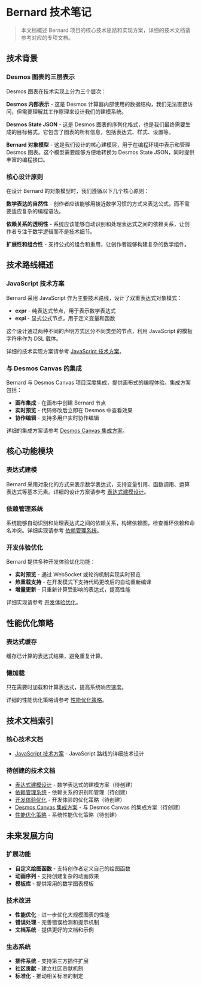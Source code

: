 # Bernard 技术笔记

> 本文档概述 Bernard 项目的核心技术思路和实现方案，详细的技术文档请参考对应的专项文档。

## 技术背景

### Desmos 图表的三层表示

Desmos 图表在技术实现上分为三个层次：

**Desmos 内部表示** - 这是 Desmos 计算器内部使用的数据结构，我们无法直接访问，但需要理解其工作原理来设计我们的建模系统。

**Desmos State JSON** - 这是 Desmos 图表的序列化格式，也是我们最终需要生成的目标格式。它包含了图表的所有信息，包括表达式、样式、设置等。

**Bernard 对象模型** - 这是我们设计的核心建模层，用于在编程环境中表示和管理 Desmos 图表。这个模型需要能够方便地转换为 Desmos State JSON，同时提供丰富的编程接口。

### 核心设计原则

在设计 Bernard 的对象模型时，我们遵循以下几个核心原则：

**数学表达的自然性** - 创作者应该能够用接近数学习惯的方式来表达公式，而不需要适应复杂的编程语法。

**依赖关系的透明性** - 系统应该能够自动识别和处理表达式之间的依赖关系，让创作者专注于数学逻辑而不是技术细节。

**扩展性和组合性** - 支持公式的组合和重用，让创作者能够构建复杂的数学组件。

## 技术路线概述

### JavaScript 技术方案

Bernard 采用 JavaScript 作为主要技术路线，设计了双重表达式对象模式：

- **expr** - 纯表达式节点，用于表示数学表达式
- **expl** - 显式公式节点，用于定义变量和函数

这个设计通过两种不同的声明方式区分不同类型的节点，利用 JavaScript 的模板字符串作为 DSL 载体。

详细的技术实现方案请参考 [JavaScript 技术方案](./JS路线/JS技术方案.md)。

### 与 Desmos Canvas 的集成

Bernard 与 Desmos Canvas 项目深度集成，提供画布式的编程体验。集成方案包括：

- **画布集成** - 在画布中创建 Bernard 节点
- **实时预览** - 代码修改后立即在 Desmos 中查看效果
- **协作编辑** - 支持多用户实时协作编辑

详细的集成方案请参考 [Desmos Canvas 集成方案](./DesmosCanvas集成方案.md)。

## 核心功能模块

### 表达式建模

Bernard 采用对象化的方式来表示数学表达式，支持变量引用、函数调用、运算表达式等基本元素。详细的设计方案请参考 [表达式建模设计](./表达式建模设计.md)。

### 依赖管理系统

系统能够自动识别和处理表达式之间的依赖关系，构建依赖图，检查循环依赖和命名冲突。详细实现请参考 [依赖管理系统](./依赖管理系统.md)。

### 开发体验优化

Bernard 提供多种开发体验优化功能：

- **实时预览** - 通过 WebSocket 或轮询机制实现实时预览
- **热重载支持** - 在开发模式下支持代码更改后的自动重新编译
- **增量更新** - 只重新计算受影响的表达式，提高性能

详细实现请参考 [开发体验优化](./开发体验优化.md)。

## 性能优化策略

### 表达式缓存

缓存已计算的表达式结果，避免重复计算。

### 懒加载

只在需要时加载和计算表达式，提高系统响应速度。

详细的性能优化策略请参考 [性能优化策略](./性能优化策略.md)。

## 技术文档索引

### 核心技术文档
- [JavaScript 技术方案](./JS路线/JS技术方案.md) - JavaScript 路线的详细技术设计

### 待创建的技术文档
- [表达式建模设计](./JS路线/表达式建模设计.md) - 数学表达式的建模方案（待创建）
- [依赖管理系统](./JS路线/依赖管理系统.md) - 依赖关系的识别和管理（待创建）
- [开发体验优化](./JS路线/开发体验优化.md) - 开发体验的优化策略（待创建）
- [Desmos Canvas 集成方案](./JS路线/DesmosCanvas集成方案.md) - 与 Desmos Canvas 的集成方案（待创建）
- [性能优化策略](./JS路线/性能优化策略.md) - 系统性能优化策略（待创建）

## 未来发展方向

### 扩展功能

- **自定义绘图函数** - 支持创作者定义自己的绘图函数
- **动画序列** - 支持创建复杂的动画效果
- **模板库** - 提供常用的数学图表模板

### 技术改进

- **性能优化** - 进一步优化大规模图表的性能
- **错误处理** - 完善错误检测和提示机制
- **文档系统** - 提供更好的文档和示例

### 生态系统

- **插件系统** - 支持第三方插件扩展
- **社区贡献** - 建立社区贡献机制
- **标准化** - 推动相关标准的制定

